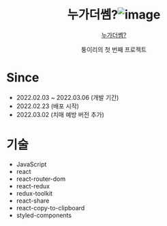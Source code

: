 <div align=center>

# **누가더쎔?**![image](https://user-images.githubusercontent.com/77133565/155379070-fece73c1-55f2-487d-87eb-0614d0776576.png)

[누가더쎔?](https://whoplus.ga/)

 
퉁이리의 첫 번째 프로젝트

</div>

# Since
- 2022.02.03 ~ 2022.03.06 (개발 기간)
- 2022.02.23 (배포 시작)
- 2022.03.02 (치매 예방 버전 추가)

# 기술
- JavaScript
- react
- react-router-dom
- react-redux
- redux-toolkit
- react-share
- react-copy-to-clipboard
- styled-components 
